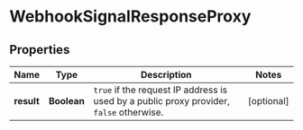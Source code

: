 

# WebhookSignalResponseProxy


## Properties

| Name | Type | Description | Notes |
|------------ | ------------- | ------------- | -------------|
|**result** | **Boolean** | `true` if the request IP address is used by a public proxy provider, `false` otherwise.  |  [optional] |



